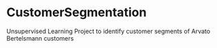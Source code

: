 # CustomerSegmentation
Unsupervised Learning Project to identify customer segments of Arvato Bertelsmann customers
